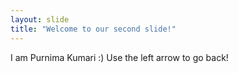 ```yaml
---
layout: slide
title: "Welcome to our second slide!"
---
```

I am Purnima Kumari :)
Use the left arrow to go back!
